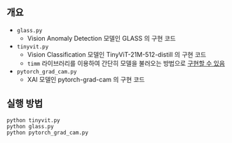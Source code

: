 ## 개요

* ```glass.py```
  * Vision Anomaly Detection 모델인 GLASS 의 구현 코드
* ```tinyvit.py```
  * Vision Classification 모델인 TinyViT-21M-512-distill 의 구현 코드
  * ```timm``` 라이브러리를 이용하여 간단히 모델을 불러오는 방법으로 [구현할 수 있음](https://huggingface.co/timm/tiny_vit_21m_512.dist_in22k_ft_in1k)
* ```pytorch_grad_cam.py```
  * XAI 모델인 pytorch-grad-cam 의 구현 코드

## 실행 방법

```
python tinyvit.py
python glass.py
python pytorch_grad_cam.py
```